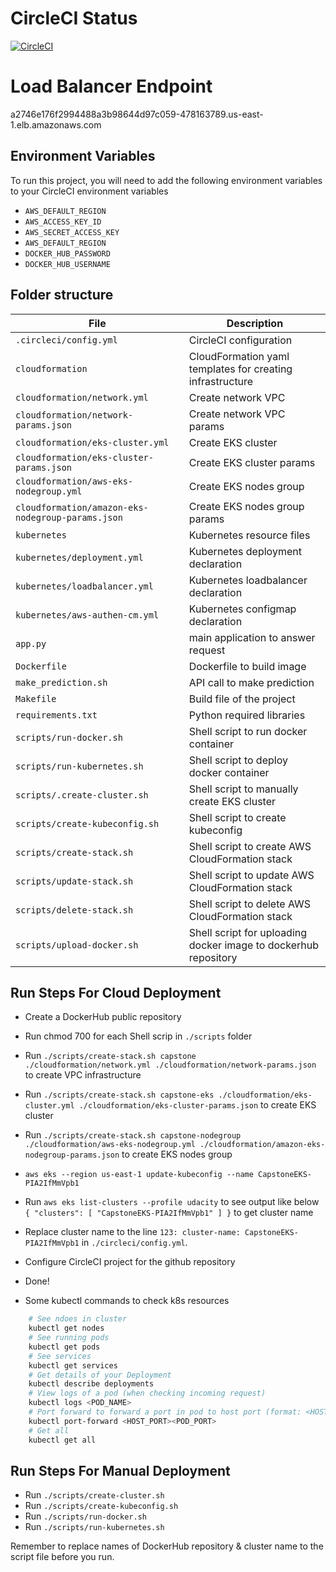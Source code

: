 # CircleCI Status

[![CircleCI](https://dl.circleci.com/status-badge/img/gh/khangnv/DevOps_Microservices/tree/master.svg?style=svg)](https://dl.circleci.com/status-badge/redirect/gh/khangnv/DevOps_Microservices/tree/master)

# Load Balancer Endpoint

a2746e176f2994488a3b98644d97c059-478163789.us-east-1.elb.amazonaws.com

## Environment Variables

To run this project, you will need to add the following environment variables to your CircleCI environment variables

- `AWS_DEFAULT_REGION`
- `AWS_ACCESS_KEY_ID`
- `AWS_SECRET_ACCESS_KEY`
- `AWS_DEFAULT_REGION`
- `DOCKER_HUB_PASSWORD`
- `DOCKER_HUB_USERNAME`

## Folder structure

| File                                              | Description                                                     |
| ------------------------------------------------- | --------------------------------------------------------------- |
| `.circleci/config.yml`                            | CircleCI configuration                                          |
| `cloudformation`                                  | CloudFormation yaml templates for creating infrastructure       |
| `cloudformation/network.yml`                      | Create network VPC                                              |
| `cloudformation/network-params.json`              | Create network VPC params                                       |
| `cloudformation/eks-cluster.yml`                  | Create EKS cluster                                              |
| `cloudformation/eks-cluster-params.json`          | Create EKS cluster params                                       |
| `cloudformation/aws-eks-nodegroup.yml`            | Create EKS nodes group                                          |
| `cloudformation/amazon-eks-nodegroup-params.json` | Create EKS nodes group params                                   |
| `kubernetes`                                      | Kubernetes resource files                                       |
| `kubernetes/deployment.yml`                       | Kubernetes deployment declaration                               |
| `kubernetes/loadbalancer.yml`                     | Kubernetes loadbalancer declaration                             |
| `kubernetes/aws-authen-cm.yml`                    | Kubernetes configmap declaration                                |
| `app.py`                                          | main application to answer request                              |
| `Dockerfile`                                      | Dockerfile to build image                                       |
| `make_prediction.sh`                              | API call to make prediction                                     |
| `Makefile`                                        | Build file of the project                                       |
| `requirements.txt`                                | Python required libraries                                       |
| `scripts/run-docker.sh`                           | Shell script to run docker container                            |
| `scripts/run-kubernetes.sh`                       | Shell script to deploy docker container                         |
| `scripts/.create-cluster.sh`                      | Shell script to manually create EKS cluster                     |
| `scripts/create-kubeconfig.sh`                    | Shell script to create kubeconfig                               |
| `scripts/create-stack.sh`                         | Shell script to create AWS CloudFormation stack                 |
| `scripts/update-stack.sh`                         | Shell script to update AWS CloudFormation stack                 |
| `scripts/delete-stack.sh`                         | Shell script to delete AWS CloudFormation stack                 |
| `scripts/upload-docker.sh`                        | Shell script for uploading docker image to dockerhub repository |

## Run Steps For Cloud Deployment

- Create a DockerHub public repository
- Run chmod 700 for each Shell scrip in `./scripts` folder
- Run `./scripts/create-stack.sh capstone ./cloudformation/network.yml ./cloudformation/network-params.json` to create VPC infrastructure
- Run `./scripts/create-stack.sh capstone-eks ./cloudformation/eks-cluster.yml ./cloudformation/eks-cluster-params.json` to create EKS cluster
- Run `./scripts/create-stack.sh capstone-nodegroup ./cloudformation/aws-eks-nodegroup.yml ./cloudformation/amazon-eks-nodegroup-params.json` to create EKS nodes group
- `aws eks --region us-east-1 update-kubeconfig --name CapstoneEKS-PIA2IfMmVpb1`
- Run `aws eks list-clusters --profile udacity` to see output like below
  `{
    "clusters": [
        "CapstoneEKS-PIA2IfMmVpb1"
    ]
}` to get cluster name

- Replace cluster name to the line `123: cluster-name: CapstoneEKS-PIA2IfMmVpb1` in `./circleci/config.yml`.
- Configure CircleCI project for the github repository
- Done!

- Some kubectl commands to check k8s resources

```bash
    # See ndoes in cluster
    kubectl get nodes
    # See running pods
    kubectl get pods
    # See services
    kubectl get services
    # Get details of your Deployment
    kubectl describe deployments
    # View logs of a pod (when checking incoming request)
    kubectl logs <POD_NAME>
    # Port forward to forward a port in pod to host port (format: <HOST_PORT><POD_PORT>)
    kubectl port-forward <HOST_PORT><POD_PORT>
    # Get all
    kubectl get all

```

## Run Steps For Manual Deployment

- Run `./scripts/create-cluster.sh`
- Run `./scripts/create-kubeconfig.sh`
- Run `./scripts/run-docker.sh`
- Run `./scripts/run-kubernetes.sh`

Remember to replace names of DockerHub repository & cluster name to the script file before you run.

